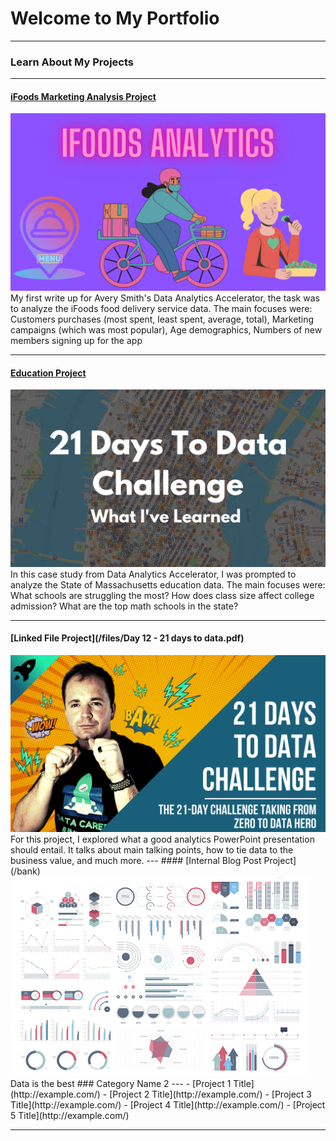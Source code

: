 # Welcome to My Portfolio

---

### Learn About My Projects

---
#### [iFoods Marketing Analysis Project](https://www.linkedin.com/pulse/ifoods-marketing-analysis-juanita-p/)
[<img src="/images/iFoods Analytics.png?raw=true"/>](https://www.linkedin.com/pulse/ifoods-marketing-analysis-juanita-p/)
My first write up for Avery Smith's Data Analytics Accelerator, the task was to analyze the iFoods food delivery service data. The main focuses were:
 Customers purchases (most spent, least spent, average, total), 
 Marketing campaigns (which was most popular),
 Age demographics,
 Numbers of new members signing up for the app
 
---
#### [Education Project](https://www.linkedin.com/pulse/massachusetts-education-analysis-samantha-paul/)
[<img src="images/21 Days To Data Challenge What I've Learned Cover.png?raw=true"/>](https://www.linkedin.com/pulse/what-i-learned-21-days-data-avery-smith)
In this case study from Data Analytics Accelerator, I was prompted to analyze the State of Massachusetts education data. The main focuses were:
What schools are struggling the most?
How does class size affect college admission?
What are the top math schools in the state? 

---
#### [Linked File Project](/files/Day 12 - 21 days to data.pdf)
<img src="images/21 Days To Data Challenge.png?raw=true"/>
For this project, I explored what a good analytics PowerPoint presentation should entail. It talks about main talking points, how to tie data to the business value, and much more. 
---
#### [Internal Blog Post Project](/bank)
<img src="images/dummy_thumbnail.jpg?raw=true"/>
Data is the best
### Category Name 2
---
- [Project 1 Title](http://example.com/)
- [Project 2 Title](http://example.com/)
- [Project 3 Title](http://example.com/)
- [Project 4 Title](http://example.com/)
- [Project 5 Title](http://example.com/)

---




